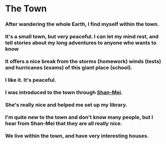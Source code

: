 
<body>
  <h1>The Town</h1>
  <h3>After wandering the whole Earth, I find myself within the town. <br><br> It's a small town, but very peaceful. I can let my mind rest, and tell stories about my long adventures to anyone who wants to know <br><br> It offers a nice break from the storms (homework) winds (tests) and hurricanes (exams) of this giant place (school).<br><br> I like it. It's peaceful. <br><br> I was introduced to the town through <a href="https://harzavad.github.io/the-merchant/">Shan-Mei</a>. <br><br>She's really nice and helped me set up my library. <br><br> I'm quite new to the town and don't know many people, but I hear from Shan-Mei that they are all really nice. <br><br> We live within the town, and have very interesting houses.</h3>
</body>
